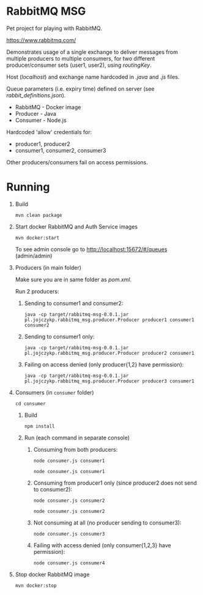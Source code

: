 # RabbitMQ MSG

Pet project for playing with RabbitMQ.

https://www.rabbitmq.com/

Demonstrates usage of a single exchange to deliver messages from multiple producers to multiple consumers, for two different producer/consumer sets (user1, user2), using _routingKey_.

Host (_localhost_) and exchange name hardcoded in _.java_ and _.js_ files. 

Queue parameters (i.e. expiry time) defined on server (see _rabbit_definitions.json_).

* RabbitMQ - Docker image
* Producer - Java
* Consumer - Node.js

Hardcoded 'allow' credentials for:
* producer1, producer2
* consumer1, consumer2, consumer3

Other producers/consumers fail on access permissions.


# Running

1. Build

    `mvn clean package`


2. Start docker RabbitMQ and Auth Service images

    `mvn docker:start`

    To see admin console go to [http://localhost:15672/#/queues](http://localhost:15672/#/queues) (admin/admin)


3. Producers (in main folder)

    Make sure you are in same folder as _pom.xml_.
    
    Run 2 producers:

    1.  Sending to consumer1 and consumer2:
    
        `java -cp target/rabbitmq-msg-0.0.1.jar pl.jojczykp.rabbitmq_msg.producer.Producer producer1 consumer1 consumer2`

    2. Sending to consumer1 only:
    
        `java -cp target/rabbitmq-msg-0.0.1.jar pl.jojczykp.rabbitmq_msg.producer.Producer producer2 consumer1`

    3. Failing on access denied (only producer{1,2} have permission):

        `java -cp target/rabbitmq-msg-0.0.1.jar pl.jojczykp.rabbitmq_msg.producer.Producer producer3 consumer1`
        
4. Consumers (in `consumer` folder)

    `cd consumer`
    
    1. Build
    
        `npm install`

    2. Run (each command in separate console)

        1. Consuming from both producers:
    
            `node consumer.js consumer1`
    
            `node consumer.js consumer1`

        2. Consuming from producer1 only (since producer2 does not send to consumer2):

            `node consumer.js consumer2`
    
            `node consumer.js consumer2`

        3. Not consuming at all (no producer sending to consumer3):

            `node consumer.js consumer3`

        4. Failing with access denied (only consumer{1,2,3} have permission):

            `node consumer.js consumer4`


5. Stop docker RabbitMQ image

    `mvn docker:stop`
